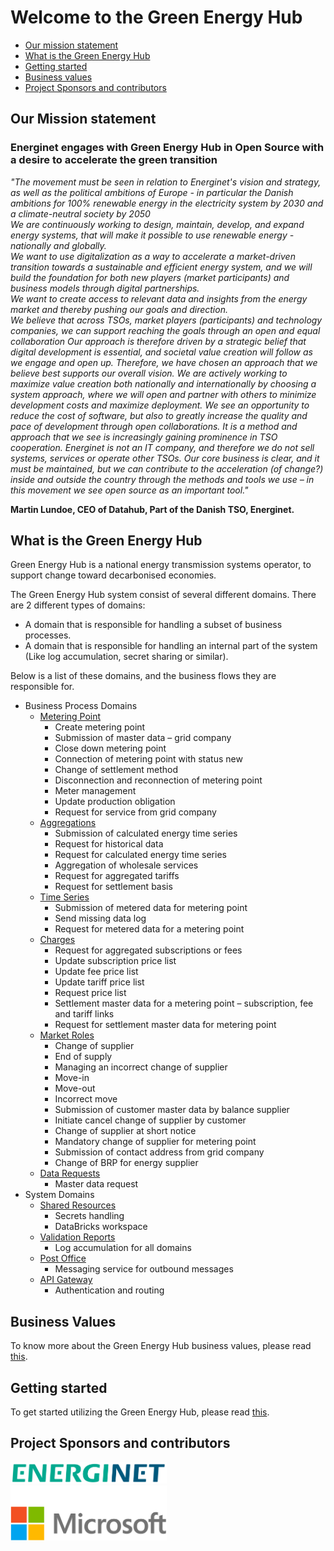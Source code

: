 # Welcome to the Green Energy Hub

- [Our mission statement](#our-mission-statement)
- [What is the Green Energy Hub](#what-is-the-green-energy-hub)
- [Getting started](#getting-started)
- [Business values](#business-values)
- [Project Sponsors and contributors](#project-sponsors-and-contributors)

## Our Mission statement

### Energinet engages with Green Energy Hub in Open Source with a desire to accelerate the green transition

*"The movement must be seen in relation to Energinet's vision and strategy, as well as the political ambitions of Europe - in particular the Danish ambitions for 100% renewable energy in the electricity system by 2030 and a climate-neutral society by 2050*  
*We are continuously working to design, maintain, develop, and expand energy systems, that will make it possible to use renewable energy - nationally and globally.*  
*We want to use digitalization as a way to accelerate a market-driven transition towards a sustainable and efficient energy system, and we will build the foundation for both new players (market participants) and business models through digital partnerships.*  
*We want to create access to relevant data and insights from the energy market and thereby pushing our goals and direction.*  
*We believe that across TSOs, market players (participants) and technology companies, we can support reaching the goals through an open and equal collaboration*
*Our approach is therefore driven by a strategic belief that digital development is essential, and societal value creation will follow as we engage and open up.*
*Therefore, we have chosen an approach that we believe best supports our overall vision. We are actively working to maximize value creation both nationally and internationally by choosing a system approach, where we will open and partner with others to minimize development costs and maximize deployment. We see an opportunity to reduce the cost of software, but also to greatly increase the quality and pace of development through open collaborations. It is a method and approach that we see is increasingly gaining prominence in TSO cooperation.*
*Energinet is not an IT company, and therefore we do not sell systems, services or operate other TSOs. Our core business is clear, and it must be maintained, but we can contribute to the acceleration (of change?) inside and outside the country through the methods and tools we use – in this movement we see open source as an important tool."*

**Martin Lundoe, CEO of Datahub, Part of the Danish TSO, Energinet.**

## What is the Green Energy Hub

Green Energy Hub is a national energy transmission systems operator, to support change toward decarbonised economies.

The Green Energy Hub system consist of several different domains. There are 2 different types of domains:

- A domain that is responsible for handling a subset of business processes.
- A domain that is responsible for handling an internal part of the system (Like log accumulation, secret sharing or similar).

Below is a list of these domains, and the business flows they are responsible for.

- Business Process Domains
    - [Metering Point](https://github.com/Energinet-DataHub/geh-metering-point)
        - Create metering point
        - Submission of master data – grid company
        - Close down metering point
        - Connection of metering point with status new
        - Change of settlement method
        - Disconnection and reconnection of metering point
        - Meter management
        - Update production obligation
        - Request for service from grid company
    - [Aggregations](https://github.com/Energinet-DataHub/geh-aggregations)
        - Submission of calculated energy time series
        - Request for historical data
        - Request for calculated energy time series
        - Aggregation of wholesale services
        - Request for aggregated tariffs
        - Request for settlement basis
    - [Time Series](https://github.com/Energinet-DataHub/geh-timeseries)
        - Submission of metered data for metering point
        - Send missing data log
        - Request for metered data for a metering point
    - [Charges](https://github.com/Energinet-DataHub/geh-charges)
        - Request for aggregated subscriptions or fees
        - Update subscription price list
        - Update fee price list
        - Update tariff price list
        - Request price list
        - Settlement master data for a metering point – subscription, fee and tariff links
        - Request for settlement master data for metering point
    - [Market Roles](https://github.com/Energinet-DataHub/geh-market-roles)
        - Change of supplier
        - End of supply
        - Managing an incorrect change of supplier
        - Move-in
        - Move-out
        - Incorrect move
        - Submission of customer master data by balance supplier
        - Initiate cancel change of supplier by customer
        - Change of supplier at short notice
        - Mandatory change of supplier for metering point
        - Submission of contact address from grid company
        - Change of BRP for energy supplier
    - [Data Requests](https://github.com/Energinet-DataHub/geh-market-roles)
        - Master data request
- System Domains
    - [Shared Resources](https://github.com/Energinet-DataHub/geh-shared-resources)
        - Secrets handling
        - DataBricks workspace
    - [Validation Reports](https://github.com/Energinet-DataHub/geh-validation-reports)
        - Log accumulation for all domains
    - [Post Office](https://github.com/Energinet-DataHub/geh-post-office)
        - Messaging service for outbound messages
    - [API Gateway](https://github.com/Energinet-DataHub/geh-api-gateway)
        - Authentication and routing

## Business Values

To know more about the Green Energy Hub business values, please read [this](./docs/executive-start.md).

## Getting started

To get started utilizing the Green Energy Hub, please read [this](./docs/tech-start.md).

## Project Sponsors and contributors

<img src="./images/energinet.png" alt="Energinet" style="width: 250px; height: auto;" />
<br />
<img src="./images/microsoft.png" alt="Microsoft" style="width: 250px; height: auto;" />
